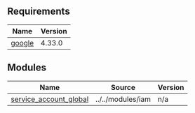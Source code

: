 <!-- BEGIN_TF_DOCS -->
## Requirements

| Name | Version |
|------|---------|
| <a name="requirement_google"></a> [google](#requirement\_google) | 4.33.0 |

## Modules

| Name | Source | Version |
|------|--------|---------|
| <a name="module_service_account_global"></a> [service\_account\_global](#module\_service\_account\_global) | ../../modules/iam | n/a |
<!-- END_TF_DOCS -->